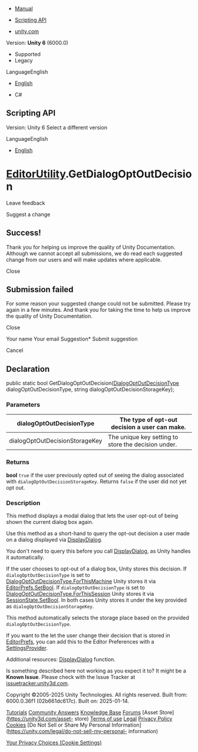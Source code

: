 [ ]()

  * [Manual](../Manual/index.html)
  * [Scripting API](../ScriptReference/index.html)

  * [unity.com](https://unity.com/)

Version: **Unity 6** (6000.0)

  * Supported
  * Legacy

LanguageEnglish

  * [English]()

  * C#

[ ](https://docs.unity3d.com)

## Scripting API

Version: Unity 6 Select a different version

LanguageEnglish

  * [English]()

#  [EditorUtility](EditorUtility.html).GetDialogOptOutDecision

Leave feedback

Suggest a change

## Success!

Thank you for helping us improve the quality of Unity Documentation. Although
we cannot accept all submissions, we do read each suggested change from our
users and will make updates where applicable.

Close

## Submission failed

For some reason your suggested change could not be submitted. Please <a>try
again</a> in a few minutes. And thank you for taking the time to help us
improve the quality of Unity Documentation.

Close

Your name Your email Suggestion* Submit suggestion

Cancel

[ ]()

## Declaration

public static bool
GetDialogOptOutDecision([DialogOptOutDecisionType](DialogOptOutDecisionType.html)
dialogOptOutDecisionType, string dialogOptOutDecisionStorageKey);

### Parameters

dialogOptOutDecisionType | The type of opt-out decision a user can make.  
---|---  
dialogOptOutDecisionStorageKey | The unique key setting to store the decision under.  
  
### Returns

**bool** `true` if the user previously opted out of seeing the dialog
associated with `dialogOptOutDecisionStorageKey`. Returns `false` if the user
did not yet opt out.

### Description

This method displays a modal dialog that lets the user opt-out of being shown
the current dialog box again.

Use this method as a short-hand to query the opt-out decision a user made on a
dialog displayed via [DisplayDialog](EditorUtility.DisplayDialog.html).  
  
You don't need to query this before you call
[DisplayDialog](EditorUtility.DisplayDialog.html), as Unity handles it
automatically.  
  
If the user chooses to opt-out of a dialog box, Unity stores this decision. If
`dialogOptOutDecisionType` is set to
[DialogOptOutDecisionType.ForThisMachine](DialogOptOutDecisionType.ForThisMachine.html)
Unity stores it via [EditorPrefs.SetBool](EditorPrefs.SetBool.html). If
`dialogOptOutDecisionType` is set to
[DialogOptOutDecisionType.ForThisSession](DialogOptOutDecisionType.ForThisSession.html)
Unity stores it via [SessionState.SetBool](SessionState.SetBool.html). In both
cases Unity stores it under the key provided as
`dialogOptOutDecisionStorageKey`.  
  
This method automatically selects the storage place based on the provided
`dialogOptOutDecisionType`.  
  
If you want to the let the user change their decision that is stored in
[EditorPrefs](EditorUtility.EditorPrefs.html), you can add this to the Editor
Preferences with a [SettingsProvider](EditorUtility.SettingsProvider.html).  
  
Additional resources: [DisplayDialog](EditorUtility.DisplayDialog.html)
function.

Is something described here not working as you expect it to? It might be a
**Known Issue**. Please check with the Issue Tracker at
[issuetracker.unity3d.com](https://issuetracker.unity3d.com).

Copyright ©2005-2025 Unity Technologies. All rights reserved. Built from:
6000.0.36f1 (02b661dc617c). Built on: 2025-01-14.

[Tutorials](https://unity3d.com/learn) [Community
Answers](https://answers.unity3d.com) [Knowledge
Base](https://support.unity3d.com/hc/en-us)
[Forums](https://forum.unity3d.com) [Asset Store](https://unity3d.com/asset-
store) [Terms of use](https://docs.unity3d.com/Manual/TermsOfUse.html)
[Legal](https://unity.com/legal) [Privacy
Policy](https://unity.com/legal/privacy-policy)
[Cookies](https://unity.com/legal/cookie-policy) [Do Not Sell or Share My
Personal Information](https://unity.com/legal/do-not-sell-my-personal-
information)

[Your Privacy Choices (Cookie Settings)](javascript:void\(0\);)

